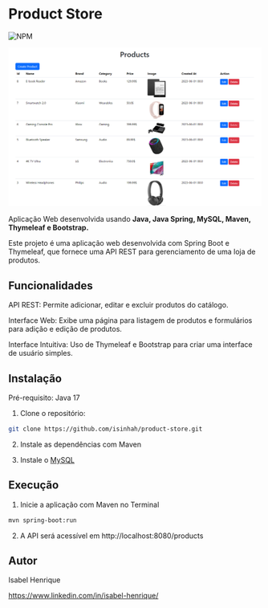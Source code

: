 # Product Store

![NPM](https://img.shields.io/npm/l/react)

![alt text](/assets/product-store.png)

Aplicação Web desenvolvida usando **Java, Java Spring, MySQL, Maven, Thymeleaf e Bootstrap.**

Este projeto é uma aplicação web desenvolvida com Spring Boot e Thymeleaf, que fornece uma API REST para gerenciamento de uma loja de produtos.

## Funcionalidades

API REST: Permite adicionar, editar e excluir produtos do catálogo.

Interface Web: Exibe uma página para listagem de produtos e formulários para adição e edição de produtos.

Interface Intuitiva: Uso de Thymeleaf e Bootstrap para criar uma interface de usuário simples.

## Instalação

Pré-requisito: Java 17

1. Clone o repositório:

```bash
git clone https://github.com/isinhah/product-store.git
```

2. Instale as dependências com Maven

3. Instale o [MySQL](https://www.mysql.com/)

## Execução

1. Inicie a aplicação com Maven no Terminal

```bash
mvn spring-boot:run
```

2. A API será acessível em http://localhost:8080/products

## Autor

Isabel Henrique

https://www.linkedin.com/in/isabel-henrique/
